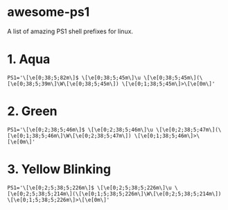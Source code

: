 # awesome-ps1
A list of amazing PS1 shell prefixes for linux.

# 1. Aqua
```
PS1='\[\e[0;38;5;82m\]$ \[\e[0;38;5;45m\]\u \[\e[0;38;5;45m\](\[\e[0;38;5;39m\]\W\[\e[0;38;5;45m\]) \[\e[0;1;38;5;45m\]>\[\e[0m\]'

```
# 2. Green
```
PS1='\[\e[0;2;38;5;46m\]$ \[\e[0;2;38;5;46m\]\u \[\e[0;2;38;5;47m\](\[\e[0;1;38;5;46m\]\W\[\e[0;2;38;5;47m\]) \[\e[0;1;38;5;46m\]>\[\e[0m\]'
```
# 3. Yellow Blinking
```
PS1='\[\e[0;2;5;38;5;226m\]$ \[\e[0;2;5;38;5;226m\]\u \[\e[0;2;5;38;5;214m\](\[\e[0;1;5;38;5;226m\]\W\[\e[0;2;5;38;5;214m\]) \[\e[0;1;5;38;5;226m\]>\[\e[0m\]'
```
